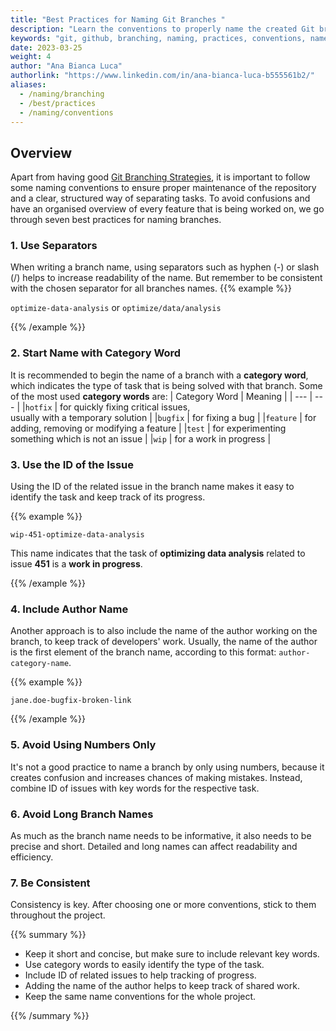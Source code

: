 ```yaml
---
title: "Best Practices for Naming Git Branches "
description: "Learn the conventions to properly name the created Git branches"
keywords: "git, github, branching, naming, practices, conventions, name, branch, branches, best"
date: 2023-03-25
weight: 4
author: "Ana Bianca Luca"
authorlink: "https://www.linkedin.com/in/ana-bianca-luca-b555561b2/"
aliases:
  - /naming/branching
  - /best/practices
  - /naming/conventions
---
```


## Overview
Apart from having good [Git Branching Strategies](https://tilburgsciencehub.com/topics/collaborate-and-share-your-work/use-github/git-branching-strategies/), it is important to follow some naming conventions to ensure proper maintenance of the repository and a clear, structured way of separating tasks.  To avoid confusions and have an organised overview of every feature that is being worked on, we go through seven best practices for naming branches.

### 1. Use Separators
When writing a branch name, using separators such as hyphen (-) or slash (/) helps to increase readability of the name. But remember to be consistent with the chosen separator for all branches names.
{{% example %}}

`optimize-data-analysis`  or  `optimize/data/analysis`

{{% /example %}}


### 2. Start Name with Category Word
It is recommended to begin the name of a branch with a **category word**, which indicates the type of task that is being solved with that branch. Some of the most used **category words** are:
| Category Word | Meaning |
| --- | --- |
|`hotfix` | for quickly fixing critical issues, <br> usually with a temporary solution |
|`bugfix` | for fixing a bug |
|`feature` | for adding, removing or modifying a feature |
|`test` | for experimenting something which is not an issue |
|`wip` | for a work in progress |

### 3. Use the ID of the Issue
Using the ID of the related issue in the branch name makes it easy to identify the task and keep track of its progress.

{{% example %}}

`wip-451-optimize-data-analysis`

This name indicates that the task of **optimizing data analysis** related to issue **451** is a **work in progress**. 

{{% /example %}}


### 4. Include Author Name
Another approach is to also include the name of the author working on the branch, to keep track of developers' work. Usually, the name of the author is the first element of the branch name, according to this format: `author-category-name`.

{{% example %}}

`jane.doe-bugfix-broken-link`

{{% /example %}}

### 5. Avoid Using Numbers Only
It's not a good practice to name a branch by only using numbers, because it creates confusion and increases chances of making mistakes. Instead, combine ID of issues with key words for the respective task.


### 6. Avoid Long Branch Names
As much as the branch name needs to be informative, it also needs to be precise and short. Detailed and long names can affect readability and efficiency. 

### 7. Be Consistent 
Consistency is key. After choosing one or more conventions, stick to them throughout the project.


{{% summary %}}

* Keep it short and concise, but make sure to include relevant key words.
* Use category words to easily identify the type of the task.
* Include ID of related issues to help tracking of progress.
* Adding the name of the author helps to keep track of shared work.
* Keep the same name conventions for the whole project.

{{% /summary %}}
